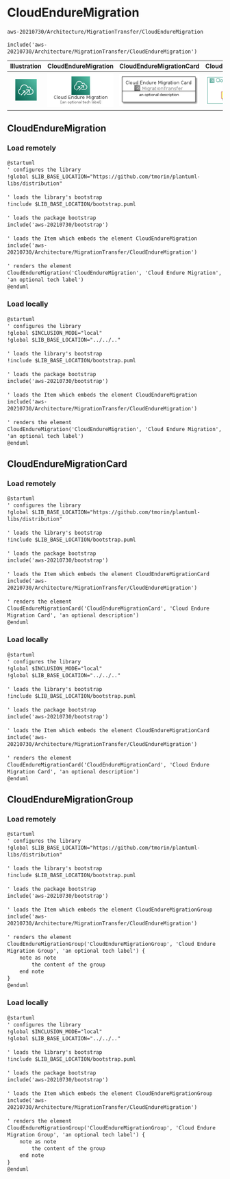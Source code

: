 # CloudEndureMigration


```text
aws-20210730/Architecture/MigrationTransfer/CloudEndureMigration
```

```text
include('aws-20210730/Architecture/MigrationTransfer/CloudEndureMigration')
```



| Illustration | CloudEndureMigration | CloudEndureMigrationCard | CloudEndureMigrationGroup |
| :---: | :---: | :---: | :---: |
| ![illustration for Illustration](../../../aws-20210730/Architecture/MigrationTransfer/CloudEndureMigration.png) | ![illustration for CloudEndureMigration](../../../aws-20210730/Architecture/MigrationTransfer/CloudEndureMigration.Local.png) | ![illustration for CloudEndureMigrationCard](../../../aws-20210730/Architecture/MigrationTransfer/CloudEndureMigrationCard.Local.png) | ![illustration for CloudEndureMigrationGroup](../../../aws-20210730/Architecture/MigrationTransfer/CloudEndureMigrationGroup.Local.png) |




## CloudEndureMigration

### Load remotely
```plantuml
@startuml
' configures the library
!global $LIB_BASE_LOCATION="https://github.com/tmorin/plantuml-libs/distribution"

' loads the library's bootstrap
!include $LIB_BASE_LOCATION/bootstrap.puml

' loads the package bootstrap
include('aws-20210730/bootstrap')

' loads the Item which embeds the element CloudEndureMigration
include('aws-20210730/Architecture/MigrationTransfer/CloudEndureMigration')

' renders the element
CloudEndureMigration('CloudEndureMigration', 'Cloud Endure Migration', 'an optional tech label')
@enduml
```

### Load locally
```plantuml
@startuml
' configures the library
!global $INCLUSION_MODE="local"
!global $LIB_BASE_LOCATION="../../.."

' loads the library's bootstrap
!include $LIB_BASE_LOCATION/bootstrap.puml

' loads the package bootstrap
include('aws-20210730/bootstrap')

' loads the Item which embeds the element CloudEndureMigration
include('aws-20210730/Architecture/MigrationTransfer/CloudEndureMigration')

' renders the element
CloudEndureMigration('CloudEndureMigration', 'Cloud Endure Migration', 'an optional tech label')
@enduml
```

## CloudEndureMigrationCard

### Load remotely
```plantuml
@startuml
' configures the library
!global $LIB_BASE_LOCATION="https://github.com/tmorin/plantuml-libs/distribution"

' loads the library's bootstrap
!include $LIB_BASE_LOCATION/bootstrap.puml

' loads the package bootstrap
include('aws-20210730/bootstrap')

' loads the Item which embeds the element CloudEndureMigrationCard
include('aws-20210730/Architecture/MigrationTransfer/CloudEndureMigration')

' renders the element
CloudEndureMigrationCard('CloudEndureMigrationCard', 'Cloud Endure Migration Card', 'an optional description')
@enduml
```

### Load locally
```plantuml
@startuml
' configures the library
!global $INCLUSION_MODE="local"
!global $LIB_BASE_LOCATION="../../.."

' loads the library's bootstrap
!include $LIB_BASE_LOCATION/bootstrap.puml

' loads the package bootstrap
include('aws-20210730/bootstrap')

' loads the Item which embeds the element CloudEndureMigrationCard
include('aws-20210730/Architecture/MigrationTransfer/CloudEndureMigration')

' renders the element
CloudEndureMigrationCard('CloudEndureMigrationCard', 'Cloud Endure Migration Card', 'an optional description')
@enduml
```

## CloudEndureMigrationGroup

### Load remotely
```plantuml
@startuml
' configures the library
!global $LIB_BASE_LOCATION="https://github.com/tmorin/plantuml-libs/distribution"

' loads the library's bootstrap
!include $LIB_BASE_LOCATION/bootstrap.puml

' loads the package bootstrap
include('aws-20210730/bootstrap')

' loads the Item which embeds the element CloudEndureMigrationGroup
include('aws-20210730/Architecture/MigrationTransfer/CloudEndureMigration')

' renders the element
CloudEndureMigrationGroup('CloudEndureMigrationGroup', 'Cloud Endure Migration Group', 'an optional tech label') {
    note as note
        the content of the group
    end note
}
@enduml
```

### Load locally
```plantuml
@startuml
' configures the library
!global $INCLUSION_MODE="local"
!global $LIB_BASE_LOCATION="../../.."

' loads the library's bootstrap
!include $LIB_BASE_LOCATION/bootstrap.puml

' loads the package bootstrap
include('aws-20210730/bootstrap')

' loads the Item which embeds the element CloudEndureMigrationGroup
include('aws-20210730/Architecture/MigrationTransfer/CloudEndureMigration')

' renders the element
CloudEndureMigrationGroup('CloudEndureMigrationGroup', 'Cloud Endure Migration Group', 'an optional tech label') {
    note as note
        the content of the group
    end note
}
@enduml
```

